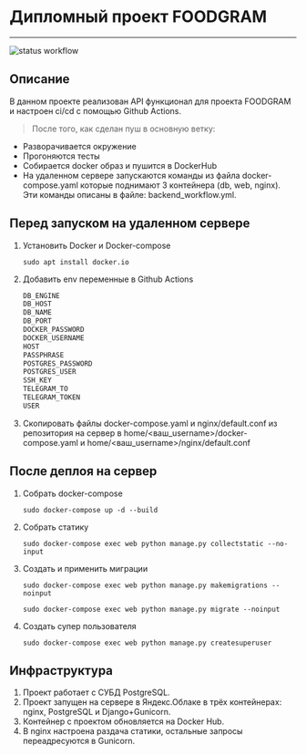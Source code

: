 # Дипломный проект FOODGRAM

------

![status workflow](https://github.com/petrzakharov/foodgram-project-react/actions/workflows/backend.yml/badge.svg)

## Описание

В данном проекте реализован API функционал для проекта FOODGRAM и настроен ci/cd с помощью Github Actions.
>После того, как сделан пуш в основную ветку:

* Разворачивается окружение
* Прогоняются тесты
* Cобирается docker образ и пушится в DockerHub
* На удаленном сервере запускаются команды из файла docker-compose.yaml которые поднимают 3 контейнера (db, web, nginx). Эти команды описаны в файле: backend_workflow.yml.

## Перед запуском на удаленном сервере

1. Установить Docker и Docker-compose

    `sudo apt install docker.io`

2. Добавить env переменные в Github Actions

    ```python
    DB_ENGINE
    DB_HOST
    DB_NAME
    DB_PORT
    DOCKER_PASSWORD
    DOCKER_USERNAME
    HOST
    PASSPHRASE
    POSTGRES_PASSWORD
    POSTGRES_USER
    SSH_KEY
    TELEGRAM_TO
    TELEGRAM_TOKEN
    USER
    ```

3. Скопировать файлы docker-compose.yaml и nginx/default.conf из репозитория на сервер в home/<ваш_username>/docker-compose.yaml и home/<ваш_username>/nginx/default.conf

## После деплоя на сервер

1. Собрать docker-compose

    `sudo docker-compose up -d --build`

2. Собрать статику

    `sudo docker-compose exec web python manage.py collectstatic --no-input`

3. Создать и применить миграции

    `sudo docker-compose exec web python manage.py makemigrations --noinput`

    `sudo docker-compose exec web python manage.py migrate --noinput`

4. Создать супер пользователя

    `sudo docker-compose exec web python manage.py createsuperuser`

## Инфраструктура

1. Проект работает с СУБД PostgreSQL.
2. Проект запущен на сервере в Яндекс.Облаке в трёх контейнерах: nginx, PostgreSQL и Django+Gunicorn.
3. Контейнер с проектом обновляется на Docker Hub.
4. В nginx настроена раздача статики, остальные запросы переадресуются в Gunicorn.
